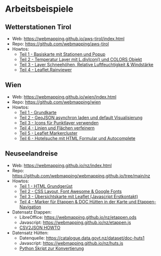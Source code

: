 # Arbeitsbeispiele

## Wetterstationen Tirol

* Web: <https://webmapping.github.io/aws-tirol/index.html>
* Repo: <https://github.com/webmapping/aws-tirol>
* Howtos:
    * [Teil 1 - Basiskarte mit Stationen und Popup](https://webmapping.github.io/aws-tirol/howto1)
    * [Teil 2 - Temperatur Layer mit L.divIcon() und COLORS Objekt](https://webmapping.github.io/aws-tirol/howto2)
    * [Teil 3 - Layer Schneehöhen, Relative Luftfeuchtigkeit & Windstärke](https://webmapping.github.io/aws-tirol/howto3)
    * [Teil 4 - Leaflet.Rainviewer](https://webmapping.github.io/aws-tirol/howto4)

## Wien

* Web: <https://webmapping.github.io/wien/index.html>
* Repo: <https://github.com/webmapping/wien>
* Howtos:
    * [Teil 1 - Grundkarte](https://webmapping.github.io/wien/howto1)
    * [Teil 2 - GeoJSON asynchron laden und default Visualisierung](https://webmapping.github.io/wien/howto2)
    * [Teil 3 - Icons für Punktlayer verwenden](https://webmapping.github.io/wien/howto3)
    * [Teil 4 - Linien und Flächen verfeinern](https://webmapping.github.io/wien/howto4)
    * [Teil 5 - Leaflet Markercluster](https://webmapping.github.io/wien/howto5)
    * [Teil 6 - Hotelsuche mit HTML Formular und Autocomplete](https://webmapping.github.io/wien/howto6)

## Neuseelandreise

* Web: <https://webmapping.github.io/nz/index.html>
* Repo: <https://github.com/webmapping/webmapping.github.io/tree/main/nz>
* Howtos:
    * [Teil 1 - HTML Grundgerüst](https://webmapping.github.io/nz/howto1)
    * [Teil 2 - CSS Layout, Font Awesome & Google Fonts](https://webmapping.github.io/nz/howto2)
    * [Teil 3 - Übersichtskarte mit Leaflet (Javascript Erstkontakt)](https://webmapping.github.io/nz/howto3)
    * [Teil 4 - Marker für Etappen & DOC Hütten in der Karte und Etappen-Navigation](https://webmapping.github.io/nz/howto4)
* Datensatz Etappen:
    * LibreOffice: <https://webmapping.github.io/nz/etappen.ods>
    * Javascript: <https://webmapping.github.io/nz/etappen.js>
    * [CSV2JSON HOWTO](https://webmapping.github.io/nz/etappen_ods_to_js_howto)
* Datensatz Hütten:
    * Datenquelle: <https://catalogue.data.govt.nz/dataset/doc-huts1>
    * Javascript: <https://webmapping.github.io/nz/huts.js>
    * [Python Skript zur Konvertierung](https://github.com/webmapping/webmapping.github.io/tree/main/nz/huts_js_create.py)
